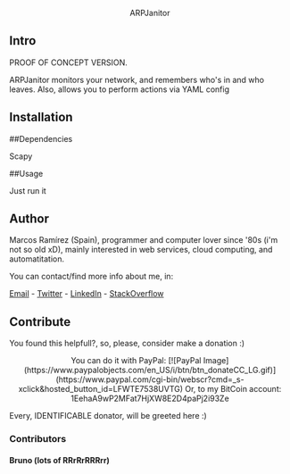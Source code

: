 <p align="center">
ARPJanitor
</p>

## Intro
PROOF OF CONCEPT VERSION.

ARPJanitor monitors your network, and remembers who's in and who leaves.
Also, allows you to perform actions via YAML config


## Installation

##Dependencies

Scapy

##Usage

Just run it

## Author

Marcos Ramírez (Spain), programmer and computer lover since '80s (i'm not so old xD), mainly interested in web services, cloud computing, and automatitation.

You can contact/find more info about me, in:

[Email](mailto:"marcosramirez+github@gmail.com") - [Twitter](http://www.twitter.com/ImMarcosRamirez) - [LinkedIn](https://es.linkedin.com/in/marcosramirezparicio) - [StackOverflow]( http://stackoverflow.com/users/352011/marcos)

## Contribute

You found this helpfull?, so, please, consider make a donation :)
<p align="center">
You can do it with PayPal:
[![PayPal Image](https://www.paypalobjects.com/en_US/i/btn/btn_donateCC_LG.gif)](https://www.paypal.com/cgi-bin/webscr?cmd=_s-xclick&hosted_button_id=LFWTE7538UVTG)
Or, to my BitCoin account:
1EehaA9wP2MFat7HjXW8E2D4paPj2i93Ze
</p>
Every, IDENTIFICABLE donator, will be greeted here :)

### Contributors
#### Bruno (lots of RRrRrRRRrr)
